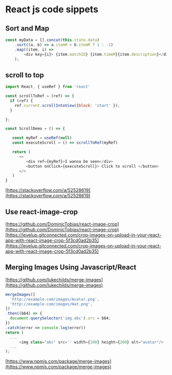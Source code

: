 # React js code sippets

## Sort and Map

```javascript
const myData = [].concat(this.state.data)
    .sort((a, b) => a.itemM > b.itemM ? 1 : -1)
    .map((item, i) => 
        <div key={i}> {item.matchID} {item.timeM}{item.description}</div>
    );
```

## scroll to top

```javascript
import React, { useRef } from 'react'

const scrollToRef = (ref) => {
  if (ref) {
    ref.current.scrollIntoView({block: 'start' });
  }

};

const ScrollDemo = () => {

   const myRef = useRef(null)
   const executeScroll = () => scrollToRef(myRef)

   return (
      <> 
         <div ref={myRef}>I wanna be seen</div> 
         <button onClick={executeScroll}> Click to scroll </button> 
      </>
   )
}
```

[https://stackoverflow.com/a/52528619](https://stackoverflow.com/a/52528619)

## Use react-image-crop

[https://github.com/DominicTobias/react-image-crop](https://github.com/DominicTobias/react-image-crop)
[https://levelup.gitconnected.com/crop-images-on-upload-in-your-react-app-with-react-image-crop-5f3cd0ad2b35](https://levelup.gitconnected.com/crop-images-on-upload-in-your-react-app-with-react-image-crop-5f3cd0ad2b35)

## Merging Images Using Javascript/React

[https://github.com/lukechilds/merge-images](https://github.com/lukechilds/merge-images)

```javascript
mergeImages([
  'http://example.com/images/Avatar.png',
  'http://example.com/images/Hat.png',
])
.then((b64) => {
  document.querySelector('img.abc').src = b64;
})
.catch(error => console.log(error))
return (
  ...
      <img class="abc" src='' width={100} height={200} alt="avatar"/>
  ...
);
```

[https://www.npmjs.com/package/merge-images](https://www.npmjs.com/package/merge-images)
